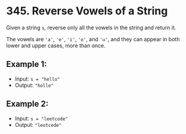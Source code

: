 # 345. Reverse Vowels of a String

Given a string `s`, reverse only all the vowels in the string and return it.

The vowels are `'a'`, `'e'`, `'i'`, `'o'`, and `'u'`, and they can appear in both lower and upper cases, more than once.

## Example 1:

- Input: `s = "hello"`
- Output: `"holle"`

## Example 2:

- Input: `s = "leetcode"`
- Output: `"leotcede"`
